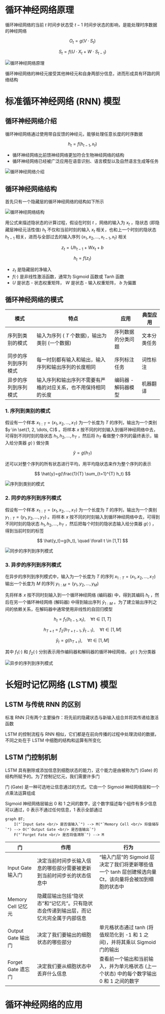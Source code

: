 # 循环神经网络原理

循环神经网络的当前 $t$ 时间步状态受 $t-1$ 时间步状态的影响，是能处理时序数据的神经网络

$$
O_t=g(V \cdot S_t)
$$

$$
S_t=f(U \cdot X_t + W \cdot S_{t-1})
$$

![循环神经网络原理](./image/循环神经网络原理.png)

循环神经网络的神经元接受其他神经元和自身两部分信息，进而形成具有环路的网络结构

# 标准循环神经网络 (RNN) 模型

## 循环神经网络介绍

循环神经网络通过使用带自反馈的神经元，能够处理任意长度的时序数据

$$
h_t=f(h_{t-1},x_t)
$$

- 循环神经网络比前馈神经网络更加符合生物神经网络的结构
- 循环神经网络已经被广泛应用在语音识别、语言模型以及自然语言生成等任务

![循环神经网络介绍](./image/循环神经网络介绍.png)

## 循环神经网络结构

首先只有一个隐藏层的循环神经网络的结构如下所示

![循环神经网络结构](./image/循环神经网络结构.png)

用公式来描述隐状态的计算过程，假设在时刻 $t$ ，网络的输入为 $x_t$ ，隐状态 (即隐藏层神经元活性值) $h_t$ 不仅和当前时刻的输入 $x_t$ 相关，也和上一个时刻的隐状态 $h_{t-1}$ 相关，进而与全部过去的输入序列 $(x_1, x_2, \dots, x_{t−1}, x_t)$ 相关

$$
z_t=Uh_{t-1}+Wx_t+b
$$

$$
h_t=f(z_t)
$$

- $z_t$ 是隐藏层的净输入
- $f(\cdot)$ 是非线性激活函数，通常为 Sigmoid 函数或 Tanh 函数
- $U$ 是状态 - 状态权重矩阵， $W$ 是状态 - 输入权重矩阵， $b$ 为偏置

## 循环神经网络的模式

| 模式                 | 特点                                                           | 应用                | 典型应用     |
| -------------------- | -------------------------------------------------------------- | ------------------- | ------------ |
| 序列到类别的模式     | 输入为序列 ( $T$ 个数据)，输出为类别 (一个数据)                | 序列数据的分类问题  | 文本分类任务 |
| 同步的序列到序列模式 | 每一时刻都有输入和输出，输入序列和输出序列的长度相同           | 序列标注任务        | 词性标注     |
| 异步的序列到序列模式 | 输入序列和输出序列不需要有严格的对应关系，也不用保持相同的长度 | 编码器 - 解码器模型 | 机器翻译     |

### 1. 序列到类别的模式

假设有一个样本 $x_{1:T} = (x_1, x_2, \dots, x_T)$  为一个长度为 $T$ 的序列，输出为一个类别 $y \in \set{1, 2, \dots, C}$ 。将样本 $x$ 按不同的时刻输入到循环神经网络中去，可得到不同时刻的隐状态 $h_1, h_2, \dots, h_T$ ，然后将 $h_T$ 看做整个序列的最终表示，输入给分类器 $g(\cdot)$ 做分类

$$
\hat{y}=g(h_T)
$$

还可以对整个序列的所有状态进行平均，用平均隐状态来作为整个序列的表示

$$
\hat{y}=g(\frac{1}{T} \sum_{t=1}^{T} h_t)
$$

![序列到类别的模式](./image/序列到类别的模式.png)

### 2. 同步的序列到序列模式

假设有一个样本 $x_{1:T} = (x_1, x_2, \dots, x_T)$  为一个长度为 $T$ 的序列，输出为一个类别 $y_{1:T} = (y_1, y_2, \dots, y_T)$ 。将样本 $x$ 按不同的时刻输入到循环神经网络中去，可得到不同时刻的隐状态 $h_1, h_2, \dots, h_T$ ，然后把每个时刻的隐状态输入给分类器 $g(\cdot)$ ，得到当前时刻的标签

$$
\hat{y_t}=g(h_t), \quad \forall t \in [1,T]
$$

![同步的序列到序列模式](./image/同步的序列到序列模式.png)

### 3. 异步的序列到序列模式

在异步的序列到序列模式中，输入为一个长度为 $T$ 的序列 $x_{1:T} = (x_1, x_2, \dots, x_T)$
输出一个长度为 $M$ 的序列 $y_{1:M} = (y_1, y_2, \dots, y_M)$

先将样本 $x$ 按不同时刻输入到一个循环神经网络 (编码器) 中，得到其编码 $h_t$ ，然后在另一个循环神经网络 (解码器) 中得到输出序列 $\hat{y}_{1:M}$ 。为了建立输出序列之间的依赖关系，在解码器中通常使用非线性的自回归模型

$$
h_t = f_1(h_{t-1}, x_t), \quad \forall t \in [1, T]
$$

$$
h_{T+t} = f_2(h_{T+t-1}, \hat{y}_{t-1}), \quad \forall t \in [1, M]
$$

$$
\hat{y}_t = g(h_{T+t}), \quad \forall t \in [1, M]
$$

其中 $f_1(\cdot)$ 和 $f_2(\cdot)$ 分别表示用作编码器和解码器的循环神经网络， $g(\cdot)$ 为分类器

![异步的序列到序列模式](./image/异步的序列到序列模式.png)

# 长短时记忆网络 (LSTM) 模型

## LSTM 与传统 RNN 的区别

标准 RNN 只有两个主要操作：将先前的隐藏状态与新输入组合并将其传递给激活函数

LSTM 的控制流程与 RNN 相似，它们都是在前向传播的过程中处理流经的数据，不同之处在于 LSTM 中细胞的结构和运算有所变化

## LSTM 门控制机制

LSTM 具有删除或添加信息到细胞状态的能力，这个能力是由被称为门 (Gate) 的结构所赋予的。为了控制记忆元，我们需要许多门

门 (Gate) 是一种可选地让信息通过的方式。它由一个 Sigmoid 神经网络层和一个点乘法运算组成

Sigmoid 神经网络层输出 0 和 1 之间的数字，这个数字描述每个组件有多少信息可以通过，0 表示不通过任何信息，1 表示全部通过

```mermaid
graph BT;
    I("`Input Gate <br/> 是否值输入`") --> M("`Memory Cell <br/> 将值储存`") --> O("`Output Gate <br/> 是否值输出`")
    F("`Forget Fate <br/> 是否将值清除`") --> M
```

| 门                 | 作用                                                                                 | 行为                                                                                                          |
| ------------------ | ------------------------------------------------------------------------------------ | ------------------------------------------------------------------------------------------------------------- |
| Input Gate 输入门  | 决定当前时间步长输入信息的哪些部分需要被更新到当前时间步长的状态信息中               | “输入门层”的 Sigmoid 层决定了我们将更新哪些值 <br/> 一个 tanh 层创建候选向量 Ct，该向量将会被加到细胞的状态中 |
| Memory Cell 记忆元 | 隐藏层输出包括“隐状态”和“记忆元”。只有隐状态会传递到输出层，而记忆元完全属于内部信息 |                                                                                                               |
| Output Gate 输出门 | 决定了我们要输出的细胞状态的哪些部分                                                 | 单元格状态通过 tanh (将值规范化到 -1 和 1 之间)，并将其乘以 Sigmoid 门的输出                                  |
| Forget Gate 遗忘门 | 决定我们要从细胞状态中丢弃什么信息                                                   | 查看前一个输出和当前输入，并为单元格状态 (上一个状态) 中的每个数字输出 0 和 1 之间的数字                      |

# 循环神经网络的应用
